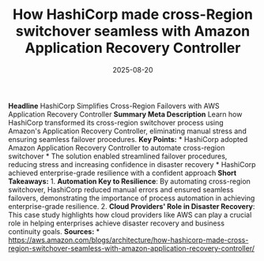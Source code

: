 ﻿---
title: How HashiCorp made cross-Region switchover seamless with Amazon Application
  Recovery Controller
date: '2025-08-20'
category: Markets
summary: ''
slug: how hashicorp made crossregion switchover seamless with amaz
source_urls:
- https://aws.amazon.com/blogs/architecture/how-hashicorp-made-cross-region-switchover-seamless-with-amazon-application-recovery-controller/
seo:
  title: How HashiCorp made cross-Region switchover seamless with Amazon Application
    Recovery Controller | Hash n Hedge
  description: ''
  keywords:
  - news
  - markets
  - brief
---

**Headline** HashiCorp Simplifies Cross-Region Failovers with AWS Application Recovery Controller  **Summary Meta Description** Learn how HashiCorp transformed its cross-region switchover process using Amazon's Application Recovery Controller, eliminating manual stress and ensuring seamless failover procedures.  **Key Points:**  * HashiCorp adopted Amazon Application Recovery Controller to automate cross-region switchover * The solution enabled streamlined failover procedures, reducing stress and increasing confidence in disaster recovery * HashiCorp achieved enterprise-grade resilience with a confident approach  **Short Takeaways:**  1. **Automation Key to Resilience**: By automating cross-region switchover, HashiCorp reduced manual errors and ensured seamless failovers, demonstrating the importance of process automation in achieving enterprise-grade resilience. 2. **Cloud Providers' Role in Disaster Recovery**: This case study highlights how cloud providers like AWS can play a crucial role in helping enterprises achieve disaster recovery and business continuity goals.  **Sources:** * https://aws.amazon.com/blogs/architecture/how-hashicorp-made-cross-region-switchover-seamless-with-amazon-application-recovery-controller/ 
